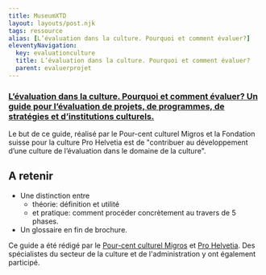 ```yaml
---
title: MuseumXTD
layout: layouts/post.njk
tags: ressource
alias: [L’évaluation dans la culture. Pourquoi et comment évaluer?]
eleventyNavigation:
  key: evaluationculture
  title: L’évaluation dans la culture. Pourquoi et comment évaluer? 
  parent: evaluerprojet
---
```

### [L’évaluation dans la culture. Pourquoi et comment évaluer? Un guide pour l’évaluation de projets, de programmes, de stratégies et d’institutions culturels.](https://greval.ch/wp-content/uploads/2016/06/Leitfaden_Evaluieren_fr.pdf)
Le but de ce guide, réalisé par le Pour-cent culturel Migros et la Fondation suisse pour la culture Pro Helvetia est de "contribuer au développement d’une culture de l’évaluation dans le domaine de la culture". 

## A retenir
- Une distinction entre 
	- théorie: définition et utilité
	- et pratique: comment procéder concrètement au travers de 5 phases. 
- Un glossaire en fin de brochure. 
  
Ce guide a été rédigé par le [Pour-cent culturel Migros](https://www.migros-engagement.ch/fr/pour-cent-culturel) et [Pro Helvetia](https://prohelvetia.ch/fr/). Des spécialistes du secteur de la culture et de l'administration y ont également participé.
